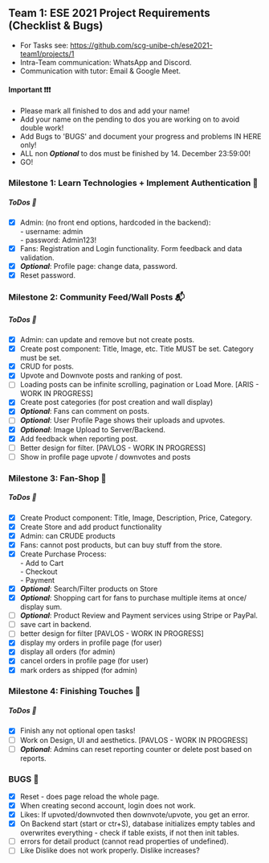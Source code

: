 ## Team 1: ESE 2021 Project Requirements (Checklist & Bugs)

- For Tasks see: https://github.com/scg-unibe-ch/ese2021-team1/projects/1
- Intra-Team communication: WhatsApp and Discord.
- Communication with tutor: Email & Google Meet.

#### Important ❗❗❗

- Please mark all finished to dos and add your name!
- Add your name on the pending to dos you are working on to avoid double work!
- Add Bugs to 'BUGS' and document your progress and problems IN HERE only!
- ALL non **_Optional_** to dos must be finished by 14. December 23:59:00!
- GO!

### Milestone 1: Learn Technologies + Implement Authentication 🔑

##### ToDos 📝

- [x] Admin: (no front end options, hardcoded in the backend): <br> - username: admin <br>- password: Admin123!
- [x] Fans: Registration and Login functionality. Form feedback and data validation.
- [x] **_Optional_**: Profile page: change data, password.
- [x] Reset password.

### Milestone 2: Community Feed/Wall Posts 📬

##### ToDos 📝

- [x] Admin: can update and remove but not create posts.
- [x] Create post component: Title, Image, etc. Title MUST be set. Category must be set.
- [x] CRUD for posts.
- [x] Upvote and Downvote posts and ranking of post.
- [ ] Loading posts can be infinite scrolling, pagination or Load More. [ARIS - WORK IN PROGRESS]
- [x] Create post categories (for post creation and wall display)
- [x] **_Optional_**: Fans can comment on posts.
- [ ] **_Optional_**: User Profile Page shows their uploads and upvotes.
- [x] **_Optional_**: Image Upload to Server/Backend.
- [x] Add feedback when reporting post.
- [ ] Better design for filter. [PAVLOS - WORK IN PROGRESS]
- [ ] Show in profile page upvote / downvotes and posts

### Milestone 3: Fan-Shop 🛒

##### ToDos 📝

- [x] Create Product component: Title, Image, Description, Price, Category.
- [x] Create Store and add product functionality
- [x] Admin: can CRUDE products
- [x] Fans: cannot post products, but can buy stuff from the store.
- [x] Create Purchase Process: <br> - Add to Cart<br> - Checkout<br> - Payment<br>
- [x] **_Optional_**: Search/Filter products on Store
- [x] **_Optional_**: Shopping cart for fans to purchase multiple items at once/ display sum.
- [ ] **_Optional_**: Product Review and Payment services using Stripe or PayPal.
- [ ] save cart in backend.
- [ ] better design for filter [PAVLOS - WORK IN PROGRESS]
- [x] display my orders in profile page (for user)
- [x] display all orders (for admin)
- [x] cancel orders in profile page (for user)
- [x] mark orders as shipped (for admin)

### Milestone 4: Finishing Touches 💎

##### ToDos 📝

- [x] Finish any not optional open tasks!
- [ ] Work on Design, UI and aesthetics. [PAVLOS - WORK IN PROGRESS]
- [ ] **_Optional_**: Admins can reset reporting counter or delete post based on reports.

### BUGS 🐞

- [x] Reset - does page reload the whole page.
- [x] When creating second account, login does not work.
- [x] Likes: If upvoted/downvoted then downvote/upvote, you get an error.
- [x] On Backend start (start or ctr+S), database initializes empty tables and overwrites everything - check if table exists, if not then init tables.
- [ ] errors for detail product (cannot read properties of undefined).
- [ ] Like Dislike does not work properly. Dislike increases?
